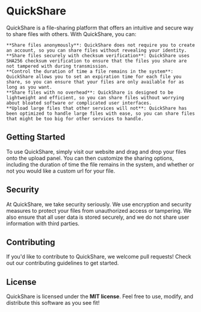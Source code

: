 # QuickShare
QuickShare is a file-sharing platform that offers an intuitive and secure way to share files with others. With QuickShare, you can:

    **Share files anonymously**: QuickShare does not require you to create an account, so you can share files without revealing your identity.
    **Share files securely with checksum verification**: QuickShare uses SHA256 checksum verification to ensure that the files you share are not tampered with during transmission.
    **Control the duration of time a file remains in the system**: QuickShare allows you to set an expiration time for each file you share, so you can ensure that your files are only available for as long as you want.
    **Share files with no overhead**: QuickShare is designed to be lightweight and efficient, so you can share files without worrying about bloated software or complicated user interfaces.
    **Upload large files that other services will not**: QuickShare has been optimized to handle large files with ease, so you can share files that might be too big for other services to handle.

## Getting Started
To use QuickShare, simply visit our website and drag and drop your files onto the upload panel. You can then customize the sharing options, including the duration of time the file remains in the system, and whether or not you would like a custom url for your file.

## Security
At QuickShare, we take security seriously. We use encryption and security measures to protect your files from unauthorized access or tampering. We also ensure that all user data is stored securely, and we do not share user information with third parties.

## Contributing
If you'd like to contribute to QuickShare, we welcome pull requests! Check out our contributing guidelines to get started.

## License
QuickShare is licensed under the **MIT license**. Feel free to use, modify, and distribute this software as you see fit!

